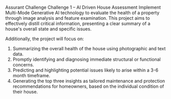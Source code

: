 Assurant Challenge
Challenge 1 – AI Driven House Assessment
Implement Multi-Mode Generative AI technology to evaluate the health of a property through image analysis and feature examination. This project aims to effectively distill critical information, presenting a clear summary of a house's overall state and specific issues.

Additionally, the project will focus on:

1. Summarizing the overall health of the house using photographic and text data.
2. Promptly identifying and diagnosing immediate structural or functional concerns.
3. Predicting and highlighting potential issues likely to arise within a 3-6 month timeframe.
4. Generating the top three insights as tailored maintenance and protection recommendations for homeowners, based on the individual condition of their house.
